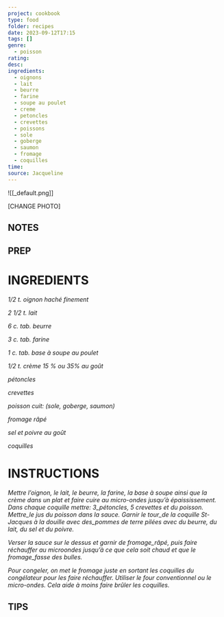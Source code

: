 ```yaml
---
project: cookbook
type: food
folder: recipes
date: 2023-09-12T17:15
tags: []
genre:
  - poisson
rating: 
desc: 
ingredients:
  - oignons
  - lait
  - beurre
  - farine
  - soupe au poulet
  - creme
  - petoncles
  - crevettes
  - poissons
  - sole
  - goberge
  - saumon
  - fromage
  - coquilles
time: 
source: Jacqueline
---
```


![[_default.png]]

[CHANGE PHOTO]


## NOTES




## PREP


# INGREDIENTS

_1/2 t. oignon haché finement_

_2 1/2 t. lait_

_6 c. tab. beurre_

_3 c. tab. farine_

_1 c. tab. base à soupe au poulet_

_1/2 t. crème 15 % ou 35% au goût_

_pétoncles_

_crevettes_

_poisson cuit:_
_(sole, goberge, saumon)_

_fromage râpé_

_sel et poivre au goût_

_coquilles_


# INSTRUCTIONS

_Mettre l’oignon, le lait, le beurre, la farine, la_
_base à soupe ainsi que la crème dans un plat_
_et faire cuire au micro-ondes jusqu’à épaississement._
_Dans chaque coquille mettre: 3_pétoncles,_
_5 crevettes et du poisson. Mettre_le jus du poisson_
_dans la sauce. Garnir le tour_de la coquille_
_St-Jacques à la douille avec des_pommes_
_de terre pilées avec du beurre, du_
_lait, du sel et du poivre._

_Verser la sauce sur le dessus et garnir de_
_fromage_râpé, puis faire réchauffer au microondes_
_jusqu’à ce que cela soit chaud et que le_
_fromage_fasse des bulles._

_Pour congeler, on met le fromage juste en sortant_
_les coquilles du congélateur pour les faire_
_réchauffer. Utiliser le four conventionnel ou le_
_micro-ondes. Cela aide à moins faire brûler_
_les coquilles._



## TIPS



